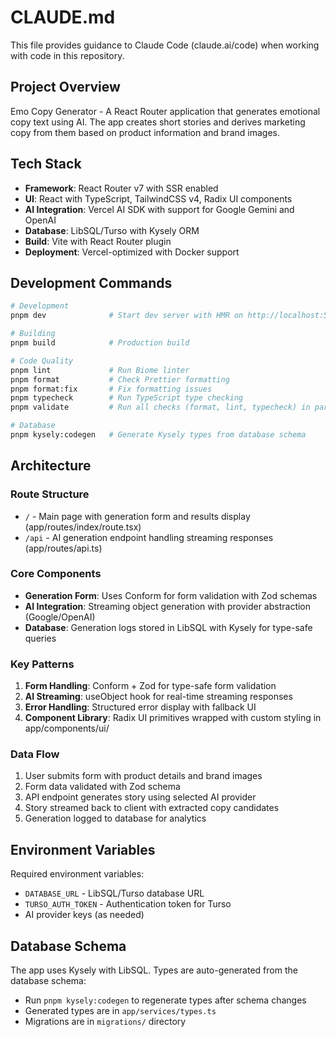 # CLAUDE.md

This file provides guidance to Claude Code (claude.ai/code) when working with code in this repository.

## Project Overview

Emo Copy Generator - A React Router application that generates emotional copy text using AI. The app creates short stories and derives marketing copy from them based on product information and brand images.

## Tech Stack

- **Framework**: React Router v7 with SSR enabled
- **UI**: React with TypeScript, TailwindCSS v4, Radix UI components
- **AI Integration**: Vercel AI SDK with support for Google Gemini and OpenAI
- **Database**: LibSQL/Turso with Kysely ORM
- **Build**: Vite with React Router plugin
- **Deployment**: Vercel-optimized with Docker support

## Development Commands

```bash
# Development
pnpm dev              # Start dev server with HMR on http://localhost:5173

# Building
pnpm build            # Production build

# Code Quality
pnpm lint             # Run Biome linter
pnpm format           # Check Prettier formatting
pnpm format:fix       # Fix formatting issues
pnpm typecheck        # Run TypeScript type checking
pnpm validate         # Run all checks (format, lint, typecheck) in parallel

# Database
pnpm kysely:codegen   # Generate Kysely types from database schema
```

## Architecture

### Route Structure
- `/` - Main page with generation form and results display (app/routes/index/route.tsx)
- `/api` - AI generation endpoint handling streaming responses (app/routes/api.ts)

### Core Components
- **Generation Form**: Uses Conform for form validation with Zod schemas
- **AI Integration**: Streaming object generation with provider abstraction (Google/OpenAI)
- **Database**: Generation logs stored in LibSQL with Kysely for type-safe queries

### Key Patterns
1. **Form Handling**: Conform + Zod for type-safe form validation
2. **AI Streaming**: useObject hook for real-time streaming responses
3. **Error Handling**: Structured error display with fallback UI
4. **Component Library**: Radix UI primitives wrapped with custom styling in app/components/ui/

### Data Flow
1. User submits form with product details and brand images
2. Form data validated with Zod schema
3. API endpoint generates story using selected AI provider
4. Story streamed back to client with extracted copy candidates
5. Generation logged to database for analytics

## Environment Variables

Required environment variables:
- `DATABASE_URL` - LibSQL/Turso database URL
- `TURSO_AUTH_TOKEN` - Authentication token for Turso
- AI provider keys (as needed)

## Database Schema

The app uses Kysely with LibSQL. Types are auto-generated from the database schema:
- Run `pnpm kysely:codegen` to regenerate types after schema changes
- Generated types are in `app/services/types.ts`
- Migrations are in `migrations/` directory